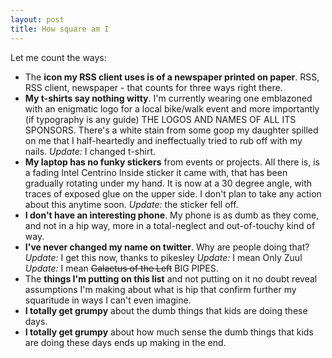 ```yaml
---
layout: post
title: How square am I
---
```


Let me count the ways:

* The <b>icon my RSS client uses is of a newspaper printed on
paper</b>. RSS, RSS client, newspaper&nbsp;- that counts for three ways right there.
* <b>My t-shirts say nothing witty</b>.  I'm currently wearing one
emblazoned with an enigmatic logo for a local bike/walk event and
more importantly (if typography is any guide) THE LOGOS AND NAMES OF
ALL ITS SPONSORS.  There's a white stain from some goop my 
daughter spilled on me that I half-heartedly and ineffectually tried
to rub off with my nails. <i>Update:</i> I changed t-shirt.
* <b>My laptop has no funky stickers</b> from events or projects.
All there is, is a fading Intel Centrino Inside sticker it came with,
that has been gradually
rotating under my hand. It is now at a 30 degree angle, with traces
of exposed glue on the upper side. I don't plan to take any action about
this anytime soon. <i>Update:</i> the sticker fell off.
* <b>I don't have an interesting phone</b>. My phone is as dumb as they
come, and not in a hip way, more in a total-neglect and out-of-touchy
kind of way.
* <b>I've never changed my name on twitter</b>. Why are people doing that? <i>Update:</i> I get this now, thanks to pikesley <i>Update:</i> I mean Only Zuul <i>Update:</i> I mean <s>Galactus of the Left</s> BIG PIPES.
* The <b>things I'm putting on this list</b> and not putting on it
no doubt reveal assumptions I'm making about what is hip
that confirm further my squaritude in ways I can't even imagine.
* <b>I totally get grumpy</b> about the dumb things that kids are doing
these days.  
* <b>I totally get grumpy</b> about how much sense
the dumb things that kids are doing these days ends up making in the end.

